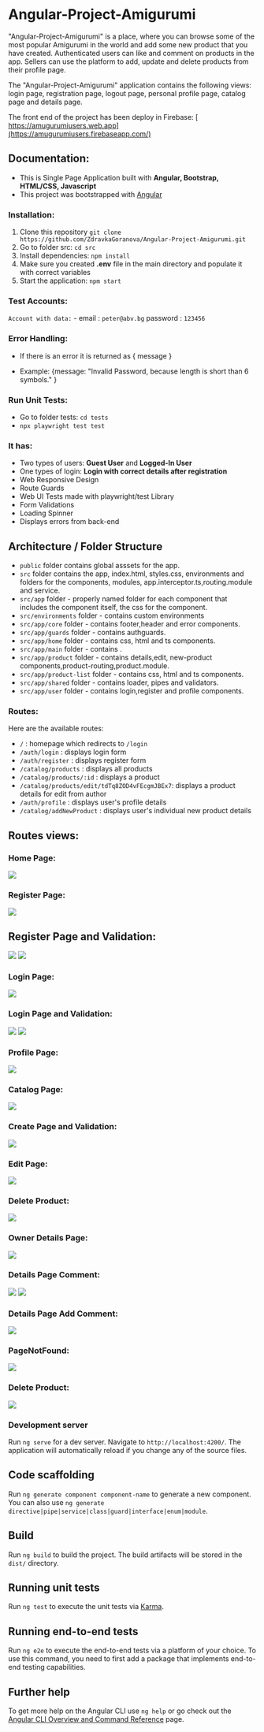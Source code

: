
#  Angular-Project-Amigurumi

"Angular-Project-Amigurumi" is a place, where you can browse some of the most popular Amigurumi  in the world and add some new product that you have created. Authenticated users can like and comment on products in the app. Sellers can use the platform to add, update and delete products from their profile page.

The  "Angular-Project-Amigurumi"  application contains the following views: login page, registration page, logout page, personal profile page, catalog page and details page.

The front end of the project has been deploy in Firebase: [ https://amugurumiusers.web.app](https://amugurumiusers.firebaseapp.com/)

 ## Documentation:

- This is Single Page Application built with <strong>Angular, Bootstrap, HTML/CSS, Javascript</strong>
- This project was bootstrapped with [Angular](https://github.com/facebook/angular)
  
### Installation:
1. Clone this repository `git clone https://github.com/ZdravkaGoranova/Angular-Project-Amigurumi.git`
2. Go to folder src: `cd src`
3. Install dependencies: `npm install`
4. Make sure you created <strong>.env</strong> file in the main directory and populate it with correct variables
5. Start the application: `npm start`


 ### Test Accounts:
`Account with data:` - email : `peter@abv.bg` password : `123456`


### Error Handling:

- If there is an error it is returned as { message }</p>
- Example: {message: "Invalid Password, because length is short than 6 symbols." }</p>

### Run Unit Tests:
- Go to folder tests: `cd tests`
- `npx playwright test test`
  
### It has:
- Two types of users: <strong>Guest User</strong> and <strong>Logged-In User</strong>
- One types of login:  <strong>Login with correct details after registration</strong>
- Web Responsive Design
- Route Guards
- Web UI Tests made with playwright/test Library
- Form Validations
- Loading Spinner
- Displays errors from back-end
  

 ## Architecture /  Folder Structure
 
 - `public` folder contains global asssets for the app.
 - `src` folder contains the app, index.html, styles.css, environments and folders for the components, modules, app.interceptor.ts,routing.module and service.
 - `src/app` folder - properly named folder for each component that includes the component itself, the css  for the component.
 - `src/environments` folder - contains custom environments
 - `src/app/core` folder - contains footer,header and error components.
  - `src/app/guards` folder -  contains authguards.
 - `src/app/home` folder - contains css, html and ts components.
 - `src/app/main` folder -  contains </app-product-list>.
 - `src/app/product` folder - contains details,edit, new-product components,product-routing,product.module.
 - `src/app/product-list` folder - contains css, html and ts components.
 - `src/app/shared` folder - contains loader, pipes and validators.
 - `src/app/user` folder - contains login,register and profile components.
   
 ### Routes:

Here are the available routes:

- `/` : homepage which redirects to `/login`
- `/auth/login` : displays login form
- `/auth/register` : displays register form
- `/catalog/products` : displays all products
- `/catalog/products/:id` : displays a product
- `/catalog/products/edit/tdTq8ZOD4vFEcgmJBEx7`: displays a  product details for edit from author
- `/auth/profile` : displays user's profile details
- `/catalog/addNewProduct` : displays user's individual new  product details

  
 ## Routes views:

 ###  Home Page:
![](/HomePage.jpg)
 ### Register Page:
![](/PageRegister.jpg)
## Register  Page and Validation:
![](RegisterValidation.jpg)
![](RegisterError.jpg)

###  Login Page:
![](/PageLogin.jpg)

###  Login  Page and Validation:
![](LoginValidation.jpg)
![](LoginErrorHandling.jpg)
###  Profile Page:
![](/ProfilePage.jpg)

###  Catalog  Page:
![](/CatalogProfilePage.jpg)

###  Create  Page and Validation:
![](CreateValidation.png)

###  Edit Page:
![](/EditPage.jpg)

###  Delete Product:
![](/del.jpg)

###  Owner Details Page:
![](/OwnerDetailsPage.jpg)

###  Details Page Comment:
![](/ListComment.jpg)
![](/ListComment2.jpg)

###  Details Page Add Comment:
![](/AddComment.jpg)

### PageNotFound:
![](/404.jpg)

###  Delete Product:
![](/del.jpg)


###  Development server

Run `ng serve` for a dev server. Navigate to `http://localhost:4200/`. The application will automatically reload if you change any of the source files.

## Code scaffolding

Run `ng generate component component-name` to generate a new component. You can also use `ng generate directive|pipe|service|class|guard|interface|enum|module`.

## Build

Run `ng build` to build the project. The build artifacts will be stored in the `dist/` directory.

## Running unit tests

Run `ng test` to execute the unit tests via [Karma](https://karma-runner.github.io).

## Running end-to-end tests

Run `ng e2e` to execute the end-to-end tests via a platform of your choice. To use this command, you need to first add a package that implements end-to-end testing capabilities.

## Further help

To get more help on the Angular CLI use `ng help` or go check out the [Angular CLI Overview and Command Reference](https://angular.io/cli) page.
